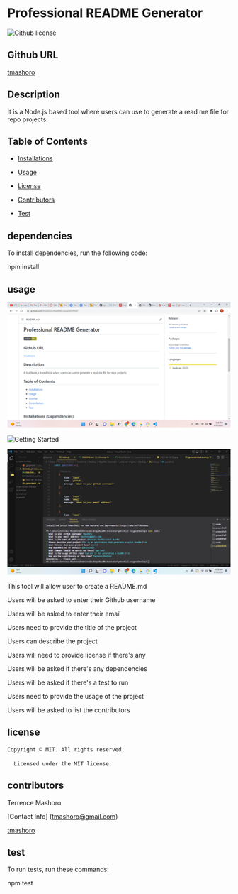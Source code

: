 # Professional README Generator

![Github license](https://img.shields.io/badge/license-MIT-yellowgreen.svg)

## Github URL

[tmashoro](https://github.com/tmashoro/)

## Description

It is a Node.js based tool where users can use to generate a read me file for repo projects.

## Table of Contents

* [Installations](#dependencies)

* [Usage](#usage)

* [License](#license)

* [Contributors](#contributors)

* [Test](#test)

## dependencies

To install dependencies, run the following code:

npm install

## usage

  ![Getting Started](./Develop/assets/2022-06-18%20(3).png)
  
 ![Getting Started](./Develop/assets/2022-06-19(1).png)

 ![Getting Started](./Develop/assets/2022-06-19%20(2).png)

This tool will allow user to create a README.md

Users will be asked to enter their Github username

Users will be asked to enter their email

Users need to provide the title of the project

Users can describe the project

Users will need to provide license if there's any

Users will be asked if there's any dependencies

Users will be asked if there's a test to run

Users need to provide the usage of the project

Users will be asked to  list the contributors

## license

    Copyright © MIT. All rights reserved. 

      Licensed under the MIT license.

## contributors

 Terrence Mashoro

 [Contact Info] (tmashoro@gmail.com)

[tmashoro](https://github.com/tmashoro/)

## test

To run tests, run these commands:

npm test
